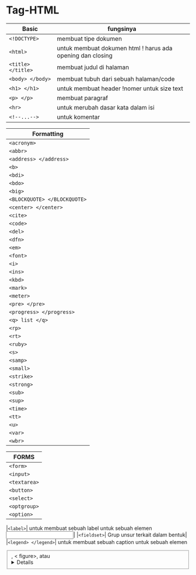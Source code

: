 # Tag-HTML
| Basic | fungsinya|
|-------|----------|
|`<!DOCTYPE>`| membuat tipe dokumen|
|`<html>`| untuk membuat dokumen html ! harus ada opening dan closing|
|`<title> </title>`| membuat judul di halaman| 
|`<body> </body>`| membuat tubuh dari sebuah halaman/code|
|`<h1> </h1>`| untuk membuat header  !nomer untuk size text|
|`<p> </p>`| membuat paragraf|
|`<hr>`| untuk merubah dasar kata dalam isi|
|`<!--...-->`| untuk komentar|

| Formatting |
|------------|
|`<acronym>`| untuk membuat sebuah akronim ! tidak work di HTML5|
|`<abbr>`| untuk membuat sebuah singkatan|
|`<address> </address>`| untuk membuat alamat| 
|`<b>`| untuk membuat text menjadi tebal/bold|
|`<bdi>`| Mengisolasi bagian dari teks yang dapat diformat dalam arah yang berbeda dari teks lain di luarnya|
|`<bdo>`| mengganti arah text|
|`<big>`| untuk membuat text menjadi besar !tidak support di html5|
|`<BLOCKQUOTE> </BLOCKQUOTE>`| untuk membuat bagian text yang  dikutip dari sumber/web lain|
|`<center> </center>`| meengubah text ke arah tengah ! tidak support HTML5
|`<cite>`| untuk membuat judul karya|
|`<code>`| untuk memasukan code diantara text|
|`<del>`| membuat text yang telah dihapus dari dokumen|
|`<dfn>`| membuat sebuah istilah definisi|
|`<em>`| untuk membuat penekanan teks !tidak support HTML5|
|`<font>`|  membuat font, warna, dan ukuran untuk teks !tidak support HTML5|
|`<i>`|  membuat sebuah bagian dari teks yang disesuaikan dengan mood|
|`<ins>`| untuk membuat teks yang telah dimasukkan ke dalam dokumen|
|`<kbd>`| untuk membuat input keyboard|
|`<mark>`| untuk membuat teks yang disorot / ditandai|
|`<meter>`| untuk membuat pengukuran skala|
|`<pre> </pre>`| untuk membuat teks terformat|
|`<progress> </progress>`| memperlihatkan kemajuan suatu tugas|
|`<q> list </q>`| untuk membuat kutipan pendek|
|`<rp>`| untuk membuat apa yang harus ditampilkan di browser yang tidak mendukung penjelasan ruby|
|`<rt>`| untuk membuat sebuah anotasi / pengucapan karakter ! untuk tipografi asia timur|
|`<ruby>`| untuk membuat sebuah anotasi ruby ! untuk tipografi asia timur|
|`<s>`|	untuk membuat teks yang tidak lagi benar|
|`<samp>`| untuk membuat contoh keluaran dari program komputer|
|`<small>`| untuk membuat teks kecil|
|`<strike>`| untuk membuat teks yang di coret tengah|
|`<strong>`| untuk membuat teks penting|
|`<sub>`| untuk membuat teks subskrip !seperti dalam penulisan zat kimia|
|`<sup>`| untuk membuat teks superscripted ! seperti penulisan dalam akar kuadrat|
|`<time>`| untuk membuat tanggal / waktu|
|`<tt>`| untuk membuat teks teletype !tidak support di HTML5|
|`<u>`| untuk membuat teks yang memiliki Gaya yang berbeda dari teks biasa lainnya|
|`<var>`| untuk membuat sebuah variabel|
|`<wbr>`| untuk membuat kemungkinan garis-putus|

| FORMS |
|-------|
|`<form>`|untuk membuat sebuah form HTML untuk input pengguna|
|`<input>`| untuk membuat sebuah kontrol input|
|`<textarea>`|untuk membuat sebuah kontrol input multibaris (text area)|
|`<button>`| untuk membuat sebuah tombol yang dapat diklik|
|`<select>`| untuk membuat sebuah daftar drop-down|
|`<optgroup>`| untuk membuat sebuah kelompok pilihan yang terkait dalam daftar drop-down|
|`<option>`| untuk membuat pilihan dalam daftar drop-down|

|`<label>`| untuk membuat sebuah label untuk sebuah elemen <input>|
|`<fieldset>`| 	Grup unsur terkait dalam bentuk|
|`<legend> </legend>`| untuk membuat sebuah caption untuk sebuah elemen <fieldset>, < figure>, atau <details>|
|`<datalist>`|	Menentukan daftar pilihan yang telah ditetapkan untuk kontrol input|

|`<keygen>`| untuk membuat key-pair generator kolom input|

|`<output>`| untuk membuat hasil penghitungan|

| FRAMES |
|--------|
|`<frame>`|	untuk membuat sebuah window (bingkai) dalam sebuah frameset !tidak support HTML5|
|`<frameset> </frameset>`| untuk membuat satu set bingkai !tidak support HTML5|

|`<noframes> </noframes>`| untuk membuat sebuah konten alternatif untuk pengguna yang tidak mendukung frame| 

|`<iframe> </iframe>`| untuk membuat sebuah bingkai|

| IMAGES |
|--------|
<img> 	untuk membuat gambar

<map>	untuk membuat gambar-peta

<area>	untuk membuat area dalam gambar-peta

<canvas>	Digunakan untuk menggambar grafik, melalui scripting (JavaScript ) 

<figcaption> </figcaption>	untuk membuat sebuah caption untuk elemen <figure> 

<figure> </figure>	Menentukan konten mandiri

width – height =	Menentukan ukuran gambar

src =	Atribut untuk menentukan URL gambar

alt =	Mendefinisikan teks pada gambar, jika gambar tidak dapat ditampilkan

float =	Properti untuk float image pada CSS

---AUDIO/VIDEO
<audio>	untuk membuat isi suara 

<source> untuk membuat sumber beberapa media untuk elemen media (<video> dan <audio>) 

<track>	untuk membuat trek teks untuk elemen media (<video> dan <audio>) 

<video> </video>	untuk membuat sebuah video atau film 

---LINKS
<a> untuk membuat hyperlink

<link> untuk membuat hubungan antara dokumen dan sumber daya eksternal (paling sering digunakan untuk link ke style sheet)

<nav> </nav>	untuk membuat navigasi link

---LISTS
Lists	 
<ul> </ul> untuk membuat daftar dengan selain nomor

<ol> </ol> untuk membuat daftar dengan nomor

<li> </li> untuk membuat sebuah item daftar

<dir> </dir> untuk membuat sebuah daftar direktori (tidak disupport lagi di HTML5)

<dl> </dl> untuk membuat sebuah daftar definisi

<dt> </dt> untuk membuat istilah (item) dalam daftar definisi

<dd> </dd> mendefinisikan sebuah deskripsi suatu item didalam list definisi

<menu> </menu> untuk membuat deskripsi dari item dalam daftar definisi

<command> untuk membuat sebuah tombol perintah bahwa seorang pengguna dapat meminta

---TABLES
<table> </table> untuk membuat tabel

<caption> </caption> untuk membuat sebuah caption tabel

<th> </th> untuk membuat sebuah sel header tabel

<tr> </tr> untuk membuat baris dalam sebuah tabel

<td> </td> untuk membuat sel dalam sebuah tabel

<thead> </thead>	Mengelompokan isi header dalam sebuah tabel

<tbody> </tbody>	Mengelompokan isi tubuh dalam sebuah tabel

<tfoot></tfoot> Mengelompokan isi footer dalam sebuah tabel

<col>	Menentukan properti kolom untuk setiap kolom dalam elemen <colgroup>

<colgroup> </colgroup>	Menentukan kelompok dari satu atau lebih kolom dalam sebuah tabel untuk diformat

border	=Mengatur garis tabel

border-collapse =	Mengatur batas garis tabel

padding =	Mengatur padding pada cell

text-align =	Mengatur perataan pada konten tabel

border-spacing =	Mengatur jarak spasi garis tabel

colspan =	Menggabungkan beberapa kolom. Kalau di office disebutnya Merge Cell

rowspan =	Menggabungkan beberapa baris

id =	Memberikan id pada tabel atau kolom

---STYLE/SECTIONS
<style> </style> untuk membuat informasi style untuk dokumen

<div> untuk membuat sebuah bagian dalam dokumen

<span> </span> untuk membuat sebuah bagian dalam dokumen

<header> </header> untuk membuat sebuah header untuk dokumen atau bagian 

<footer> </footer> untuk membuat footer untuk dokumen atau bagian

<hgroup> </hgroup>	Pengelompokan elemen heading (<h1> sampai <h6>) 

<section> </section>	untuk membuat bagian dalam dokumen

<article> </article> untuk membuat sebuah artikel

<aside> </aside> untuk membuat konten lain selain dari konten halaman 

<details> </details>	untuk membuat rincian tambahan yang pengguna dapat lihat atau sembunyikan

<dialog> </dialog> untuk membuat sebuah kotak dialog atau jendela 

<summary> </summary> untuk membuat sebuah judul terlihat untuk elemen <detil> 

style	= Atribut untuk elemen styling pada HTML

background-color	= Memberikan warna latar belakang

color	= Memberi warna pada teks

font-family	= Mengubah font pada teks

font-size	= Mengatur ukuran font

text-align =	 Mengatura perataan teks

  ---META INFO
<head> </head> untuk membuat informasi tentang dokumen

<meta>  untuk membuat metadata tentang dokumen HTML

<base>	Menentukan URL dasar / target untuk semua URL relatif dalam dokumen

<basefont> </basefont>	Menentukan standar warna, ukuran, dan font untuk semua teks dalam dokumen

---PROGAMMING
<script> </script> untuk membuat script di sisi klien

<noscript> untuk membuat sebuah konten alternatif bagi pengguna yang tidak mendukung script di sisi klien

<applet> untuk membuat sebuah java applet yang ditanam (tidak disupport lagi di HTML5)

<embed>	 untuk membuat sebuah wadah untuk aplikasi eksternal (non-HTML) (tag baru HTML5)

<object>	untuk membuat sebuah objek yang ditanam

<param> untuk membuat sebuah parameter untuk objek
